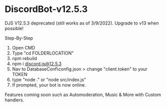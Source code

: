# DiscordBot-v12.5.3
DJS V12.5.3 deprecated (still works as of 3/9/2022). Upgrade to v13 when possible!


Step-By-Step

1) Open CMD 
2) Type "cd FOLDERLOCATION"
3) npm rebuild 
4) npm i discord.js@12.5.3
5) Nav to DatabaseConf\config.json > change "client.token" to your TOKEN
6) type "node ." or "node src/index.js"
7) If prompted, your bot is now online. 


Features coming soon such as Automoderation, Music & More with Custom handlers.
